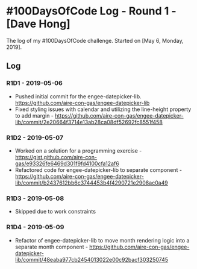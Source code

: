 # #100DaysOfCode Log - Round 1 - [Dave Hong]

The log of my #100DaysOfCode challenge. Started on [May 6, Monday, 2019].

## Log

### R1D1 - 2019-05-06
* Pushed initial commit for the engee-datepicker-lib. https://github.com/aire-con-gas/engee-datepicker-lib
* Fixed styling issues with calendar and utilizing the line-height property to add margin - https://github.com/aire-con-gas/engee-datepicker-lib/commit/2e20664f3714e13ab28ca08df52692fc8551f458

### R1D2 - 2019-05-07
* Worked on a solution for a programming exercise - https://gist.github.com/aire-con-gas/e93326fe6469d301f9fd4100cfa12af6
* Refactored code for engee-datepicker-lib to separate component - https://github.com/aire-con-gas/engee-datepicker-lib/commit/b2437612bb6c3744453b4f4290721e2908ac0a49

### R1D3 - 2019-05-08
* Skipped due to work constraints

### R1D4 - 2019-05-09
* Refactor of engee-datepicker-lib to move month rendering logic into a separate month component - https://github.com/aire-con-gas/engee-datepicker-lib/commit/48eaba977cb2454013022e00c92bacf303250745
